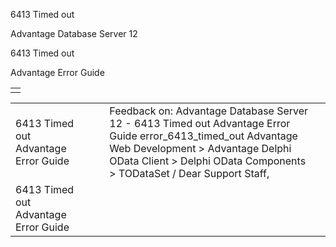 6413 Timed out




Advantage Database Server 12  

6413 Timed out

Advantage Error Guide

|  |
| --- |
|  |

|  |  |  |  |  |
| --- | --- | --- | --- | --- |
| 6413 Timed out  Advantage Error Guide |  |  | Feedback on: Advantage Database Server 12 - 6413 Timed out Advantage Error Guide error\_6413\_timed\_out Advantage Web Development > Advantage Delphi OData Client > Delphi OData Components > TODataSet / Dear Support Staff, |  |
| 6413 Timed out  Advantage Error Guide |  |  |  |  |